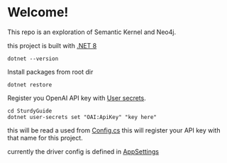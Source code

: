 # Welcome!
This repo is an exploration of Semantic Kernel and Neo4j.

this project is built with [.NET 8](https://dotnet.microsoft.com/en-us/download/dotnet/8.0)
```shell
dotnet --version
```

Install packages from root dir
```shell
dotnet restore
```

Register you OpenAI API key with [User secrets](https://learn.microsoft.com/en-us/aspnet/core/security/app-secrets?view=aspnetcore-8.0&tabs=linux).
```shell
cd SturdyGuide
dotnet user-secrets set "OAI:ApiKey" "key here"
```
this will be read a used from [Config.cs](./SturdyGuide/Config.cs)
this will register your API key with that name for this project.  

currently the driver config is defined in [AppSettings](./SturdyGuide/appsettings.json)